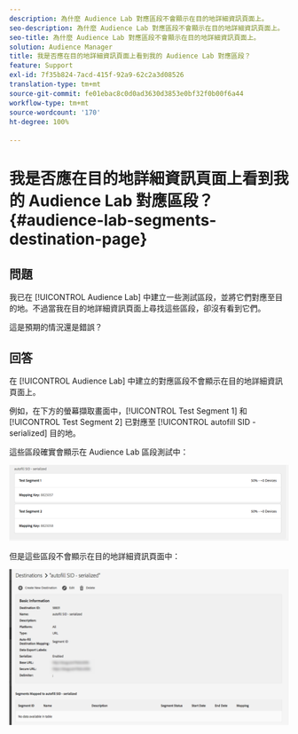 ```yaml
---
description: 為什麼 Audience Lab 對應區段不會顯示在目的地詳細資訊頁面上。
seo-description: 為什麼 Audience Lab 對應區段不會顯示在目的地詳細資訊頁面上。
seo-title: 為什麼 Audience Lab 對應區段不會顯示在目的地詳細資訊頁面上。
solution: Audience Manager
title: 我是否應在目的地詳細資訊頁面上看到我的 Audience Lab 對應區段？
feature: Support
exl-id: 7f35b824-7acd-415f-92a9-62c2a3d08526
translation-type: tm+mt
source-git-commit: fe01ebac8c0d0ad3630d3853e0bf32f0b00f6a44
workflow-type: tm+mt
source-wordcount: '170'
ht-degree: 100%

---
```


# 我是否應在目的地詳細資訊頁面上看到我的 Audience Lab 對應區段？{#audience-lab-segments-destination-page}

## 問題

我已在 [!UICONTROL Audience Lab] 中建立一些測試區段，並將它們對應至目的地。不過當我在目的地詳細資訊頁面上尋找這些區段，卻沒有看到它們。

這是預期的情況還是錯誤？

## 回答

在 [!UICONTROL Audience Lab] 中建立的對應區段不會顯示在目的地詳細資訊頁面上。

例如，在下方的螢幕擷取畫面中，[!UICONTROL Test Segment 1] 和 [!UICONTROL Test Segment 2] 已對應至 [!UICONTROL autofill SID - serialized] 目的地。

這些區段確實會顯示在 Audience Lab 區段測試中：

![Audience Lab 區段檢視的影像](assets/should_i_see_my_aamlab01.png)

但是這些區段不會顯示在目的地詳細資訊頁面中：

![目的地詳細資訊頁面的影像](assets/should_i_see_my_aamlab02.png)
